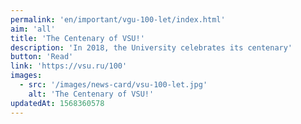 ```yaml
---
permalink: 'en/important/vgu-100-let/index.html'
aim: 'all'
title: 'The Centenary of VSU!'
description: 'In 2018, the University celebrates its centenary'
button: 'Read'
link: 'https://vsu.ru/100'
images:
  - src: '/images/news-card/vsu-100-let.jpg'
    alt: 'The Centenary of VSU!'
updatedAt: 1568360578
---
```

